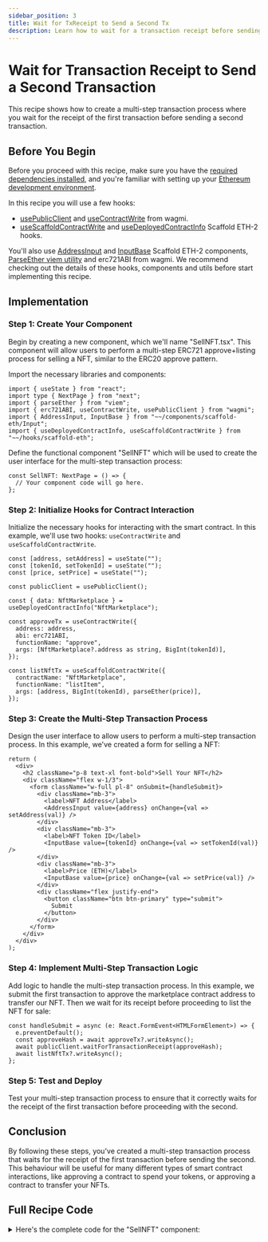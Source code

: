 ```yaml
---
sidebar_position: 3
title: Wait for TxReceipt to Send a Second Tx
description: Learn how to wait for a transaction receipt before sending a second transaction in a multi-step process.
---
```


# Wait for Transaction Receipt to Send a Second Transaction

This recipe shows how to create a multi-step transaction process where you wait for the receipt of the first transaction before sending a second transaction.

## Before You Begin

Before you proceed with this recipe, make sure you have the [required dependencies installed](/quick-start/installation), and you're familiar with setting up your [Ethereum development environment](/quick-start/environment).

In this recipe you will use a few hooks:

- [usePublicClient](https://wagmi.sh/react/hooks/usePublicClient) and [useContractWrite](https://wagmi.sh/react/hooks/useContractWrite) from wagmi.
- [useScaffoldContractWrite](/hooks/useScaffoldContractWrite) and [useDeployedContractInfo](/hooks/useDeployedContractInfo) Scaffold ETH-2 hooks.

You'll also use [AddressInput](/components/AddressInput) and [InputBase](/components/InputBase) Scaffold ETH-2 components, [ParseEther viem utility](https://viem.sh/docs/utilities/parseEther.html#parseether) and erc721ABI from wagmi. We recommend checking out the details of these hooks, components and utils before start implementing this recipe.

## Implementation

### Step 1: Create Your Component

Begin by creating a new component, which we'll name "SellNFT.tsx". This component will allow users to perform a multi-step ERC721 approve+listing process for selling a NFT, similar to the ERC20 approve pattern.

Import the necessary libraries and components:

```tsx
import { useState } from "react";
import type { NextPage } from "next";
import { parseEther } from "viem";
import { erc721ABI, useContractWrite, usePublicClient } from "wagmi";
import { AddressInput, InputBase } from "~~/components/scaffold-eth/Input";
import { useDeployedContractInfo, useScaffoldContractWrite } from "~~/hooks/scaffold-eth";
```

Define the functional component "SellNFT" which will be used to create the user interface for the multi-step transaction process:

```tsx
const SellNFT: NextPage = () => {
  // Your component code will go here.
};
```

### Step 2: Initialize Hooks for Contract Interaction

Initialize the necessary hooks for interacting with the smart contract. In this example, we'll use two hooks: `useContractWrite` and `useScaffoldContractWrite`.

```tsx
const [address, setAddress] = useState("");
const [tokenId, setTokenId] = useState("");
const [price, setPrice] = useState("");

const publicClient = usePublicClient();

const { data: NftMarketplace } = useDeployedContractInfo("NftMarketplace");

const approveTx = useContractWrite({
  address: address,
  abi: erc721ABI,
  functionName: "approve",
  args: [NftMarketplace?.address as string, BigInt(tokenId)],
});

const listNftTx = useScaffoldContractWrite({
  contractName: "NftMarketplace",
  functionName: "listItem",
  args: [address, BigInt(tokenId), parseEther(price)],
});
```

### Step 3: Create the Multi-Step Transaction Process

Design the user interface to allow users to perform a multi-step transaction process. In this example, we've created a form for selling a NFT:

```tsx
return (
  <div>
    <h2 className="p-8 text-xl font-bold">Sell Your NFT</h2>
    <div className="flex w-1/3">
      <form className="w-full pl-8" onSubmit={handleSubmit}>
        <div className="mb-3">
          <label>NFT Address</label>
          <AddressInput value={address} onChange={val => setAddress(val)} />
        </div>
        <div className="mb-3">
          <label>NFT Token ID</label>
          <InputBase value={tokenId} onChange={val => setTokenId(val)} />
        </div>
        <div className="mb-3">
          <label>Price (ETH)</label>
          <InputBase value={price} onChange={val => setPrice(val)} />
        </div>
        <div className="flex justify-end">
          <button className="btn btn-primary" type="submit">
            Submit
          </button>
        </div>
      </form>
    </div>
  </div>
);
```

### Step 4: Implement Multi-Step Transaction Logic

Add logic to handle the multi-step transaction process. In this example, we submit the first transaction to approve the marketplace contract address to transfer our NFT. Then we wait for its receipt before proceeding to list the NFT for sale:

```tsx
const handleSubmit = async (e: React.FormEvent<HTMLFormElement>) => {
  e.preventDefault();
  const approveHash = await approveTx?.writeAsync();
  await publicClient.waitForTransactionReceipt(approveHash);
  await listNftTx?.writeAsync();
};
```

### Step 5: Test and Deploy

Test your multi-step transaction process to ensure that it correctly waits for the receipt of the first transaction before proceeding with the second.

## Conclusion

By following these steps, you've created a multi-step transaction process that waits for the receipt of the first transaction before sending the second. This behaviour will be useful for many different types of smart contract interactions, like approving a contract to spend your tokens, or approving a contract to transfer your NFTs.

## Full Recipe Code

<details>
  <summary>Here's the complete code for the "SellNFT" component:</summary>

```tsx
import { useState } from "react";
import type { NextPage } from "next";
import { parseEther } from "viem";
import { erc721ABI, useContractWrite, usePublicClient } from "wagmi";
import { AddressInput, InputBase } from "~~/components/scaffold-eth/Input";
import { useDeployedContractInfo, useScaffoldContractWrite } from "~~/hooks/scaffold-eth";

const SellNFT: NextPage = () => {
  const [address, setAddress] = useState("");
  const [tokenId, setTokenId] = useState("");
  const [price, setPrice] = useState("");

  const publicClient = usePublicClient();

  const { data: NftMarketplace } = useDeployedContractInfo("NftMarketplace");

  const approveTx = useContractWrite({
    address: address,
    abi: erc721ABI,
    functionName: "approve",
    args: [NftMarketplace?.address as string, BigInt(tokenId)],
  });

  const listNftTx = useScaffoldContractWrite({
    contractName: "NftMarketplace",
    functionName: "listItem",
    args: [address, BigInt(tokenId), parseEther(price)],
  });

  const handleSubmit = async (e: React.FormEvent<HTMLFormElement>) => {
    e.preventDefault();
    const approveHash = await approveTx?.writeAsync();
    await publicClient.waitForTransactionReceipt(approveHash);
    await listNftTx?.writeAsync();
  };

  return (
    <div>
      <h2 className="p-8 text-xl font-bold">Sell Your NFT</h2>
      <div className="flex w-1/3">
        <form className="w-full pl-8" onSubmit={handleSubmit}>
          <div className="mb-3">
            <label>NFT Address</label>
            <AddressInput value={address} onChange={val => setAddress(val)} />
          </div>
          <div className="mb-3">
            <label>NFT Token ID</label>
            <InputBase value={tokenId} onChange={val => setTokenId(val)} />
          </div>
          <div className="mb-3">
            <label>Price (eth)</label>
            <InputBase value={price} onChange={val => setPrice(val)} />
          </div>
          <div className="flex justify-end">
            <button className="btn btn-primary" type="submit">
              Submit
            </button>
          </div>
        </form>
      </div>
    </div>
  );
};

export default SellNFT;
```

</details>
